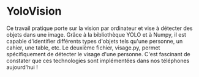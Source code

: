 # YoloVision
Ce travail pratique porte sur la vision par ordinateur et vise à détecter des objets dans une image. Grâce à la bibliothèque YOLO et à Numpy, il est capable d'identifier différents types d'objets tels qu'une personne, un cahier, une table, etc. Le deuxième fichier, visage.py, permet spécifiquement de détecter le visage d'une personne. C'est fascinant de constater que ces technologies sont implémentées dans nos téléphones aujourd'hui !
